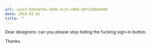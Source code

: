 ```yaml
---
url: /post/9e93af64-3d49-4c33-a9b8-68f1289a6d04
date: 2018-03-01
title: ""
---
```




Dear designers: can you please stop hiding the fucking sign-in button. 

 

Thanks. 
